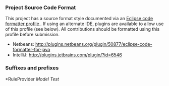 ### Project Source Code Format

This project has a source format style documented via an [Eclipse code formatter profile ](https://github.com/windup/windup/blob/master/Eclipse_Code_Format_Profile.xml). If using an alternate IDE, plugins are available to allow use of this profile (see below). All contributions should be formatted using this profile before submission.

* Netbeans: http://plugins.netbeans.org/plugin/50877/eclipse-code-formatter-for-java
* IntelliJ: http://plugins.jetbrains.com/plugin/?id=6546

### Suffixes and prefixes
*RuleProvider
*Model
Test*